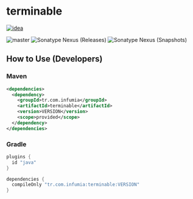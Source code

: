 # terminable
[![idea](https://www.elegantobjects.org/intellij-idea.svg)](https://www.jetbrains.com/idea/)

![master](https://github.com/Infumia/terminable/workflows/build/badge.svg)
![Sonatype Nexus (Releases)](https://img.shields.io/nexus/r/tr.com.infumia/terminable?label=maven-central&server=https%3A%2F%2Foss.sonatype.org%2F)
![Sonatype Nexus (Snapshots)](https://img.shields.io/nexus/s/tr.com.infumia/terminable?label=maven-central&server=https%3A%2F%2Foss.sonatype.org)
## How to Use (Developers)
### Maven
```xml
<dependencies>
  <dependency>
    <groupId>tr.com.infumia</groupId>
    <artifactId>terminable</artifactId>
    <version>VERSION</version>
    <scope>provided</scope>
  </dependency>
</dependencies>
```
### Gradle
```groovy
plugins {
  id "java"
}

dependencies {
  compileOnly "tr.com.infumia:terminable:VERSION"
}
```
